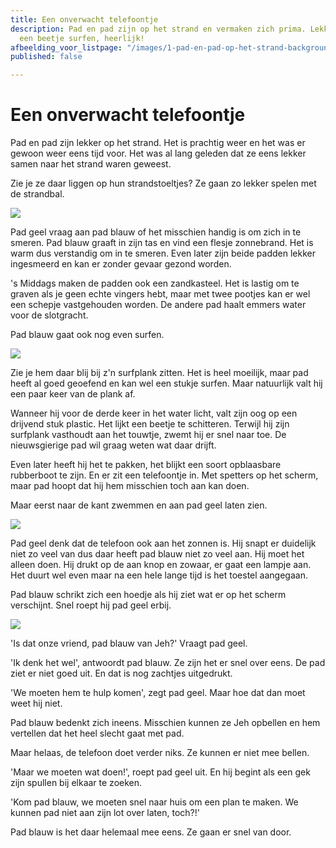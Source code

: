 ```yaml
---
title: Een onverwacht telefoontje
description: Pad en pad zijn op het strand en vermaken zich prima. Lekker zonnen,
  een beetje surfen, heerlijk!
afbeelding_voor_listpage: "/images/1-pad-en-pad-op-het-strand-background-3a.jpg"
published: false

---
```

# Een onverwacht telefoontje

Pad en pad zijn lekker op het strand. Het is prachtig weer en het was er gewoon weer eens tijd voor. Het was al lang geleden dat ze eens lekker samen naar het strand waren geweest.

Zie je ze daar liggen op hun strandstoeltjes? Ze gaan zo lekker spelen met de strandbal.

![](/images/1-pad-en-pad-op-het-strand-background-3a.jpg)

Pad geel vraag aan pad blauw of het misschien handig is om zich in te smeren. Pad blauw graaft in zijn tas en vind een flesje zonnebrand. Het is warm dus verstandig om in te smeren. Even later zijn beide padden lekker ingesmeerd en kan er zonder gevaar gezond worden.

's Middags maken de padden ook een zandkasteel. Het is lastig om te graven als je geen echte vingers hebt, maar met twee pootjes kan er wel een schepje vastgehouden worden. De andere pad haalt emmers water voor de slotgracht.

Pad blauw gaat ook nog even surfen.

![](/images/2-pad-surft-a.jpg)

Zie je hem daar blij bij z'n surfplank zitten. Het is heel moeilijk, maar pad heeft al goed geoefend en kan wel een stukje surfen. Maar natuurlijk valt hij een paar keer van de plank af.

Wanneer hij voor de derde keer in het water licht, valt zijn oog op een drijvend stuk plastic. Het lijkt een beetje te schitteren. Terwijl hij zijn surfplank vasthoudt aan het touwtje, zwemt hij er snel naar toe. De nieuwsgierige pad wil graag weten wat daar drijft.

Even later heeft hij het te pakken, het blijkt een soort opblaasbare rubberboot te zijn. En er zit een telefoontje in. Met spetters op het scherm, maar pad hoopt dat hij hem misschien toch aan kan doen.

Maar eerst naar de kant zwemmen en aan pad geel laten zien.

![](/images/3-pad-en-pad-vinden-een-telefoon-a.jpg)

Pad geel denk dat de telefoon ook aan het zonnen is. Hij snapt er duidelijk niet zo veel van dus daar heeft pad blauw niet zo veel aan. Hij moet het alleen doen. Hij drukt op de aan knop en zowaar, er gaat een lampje aan. Het duurt wel even maar na een hele lange tijd is het toestel aangegaan.

Pad blauw schrikt zich een hoedje als hij ziet wat er op het scherm verschijnt. Snel roept hij pad geel erbij.

![](/images/4-de-telefoon-a.jpg)

'Is dat onze vriend, pad blauw van Jeh?' Vraagt pad geel. 

'Ik denk het wel', antwoordt pad blauw. Ze zijn het er snel over eens. De pad ziet er niet goed uit. En dat is nog zachtjes uitgedrukt. 

'We moeten hem te hulp komen', zegt pad geel. Maar hoe dat dan moet weet hij niet.

Pad blauw bedenkt zich ineens. Misschien kunnen ze Jeh opbellen en hem vertellen dat het heel slecht gaat met pad.

Maar helaas, de telefoon doet verder niks. Ze kunnen er niet mee bellen.

'Maar we moeten wat doen!', roept pad geel uit. En hij begint als een gek zijn spullen bij elkaar te zoeken.

'Kom pad blauw, we moeten snel naar huis om een plan te maken. We kunnen pad niet aan zijn lot over laten, toch?!'

Pad blauw is het daar helemaal mee eens. Ze gaan er snel van door.
